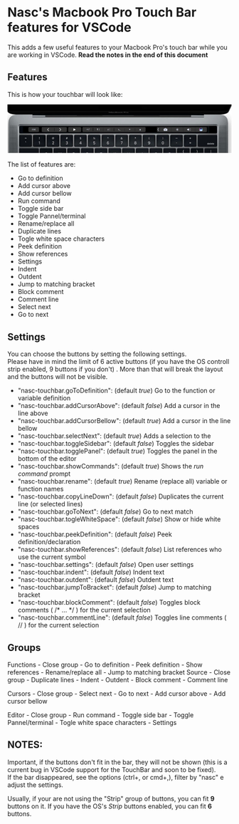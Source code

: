 # Nasc's Macbook Pro Touch Bar features for VSCode

This adds a few useful features to your Macbook Pro's touch bar while you are working in VSCode.
**Read the notes in the end of this document**

## Features

This is how your touchbar will look like:

![Touchbar visualization](nasc-macbook-pro-vscode-touch-bar.jpg)

The list of features are:

- Go to definition
- Add cursor above
- Add cursor bellow
- Run command
- Toggle side bar
- Toggle Pannel/terminal
- Rename/replace all
- Duplicate lines
- Togle white space characters
- Peek definition
- Show references
- Settings
- Indent
- Outdent
- Jump to matching bracket
- Block comment
- Comment line
- Select next
- Go to next

## Settings

You can choose the buttons by setting the following settings.  
Please have in mind the limit of 6 active buttons (if you have the OS controll strip enabled, 9 buttons if you don't) . More than that will break the layout and the buttons will not be visible.

- "nasc-touchbar.goToDefinition": (default _true_) Go to the function or variable definition
- "nasc-touchbar.addCursorAbove": (default _false_) Add a cursor in the line above
- "nasc-touchbar.addCursorBellow": (default _true_) Add a cursor in the line bellow
- "nasc-touchbar.selectNext": (default _true_) Adds a selection to the 
- "nasc-touchbar.toggleSidebar": (default _false_) Toggles the sidebar
- "nasc-touchbar.togglePanel": (default _true_) Toggles the panel in the bottom of the editor
- "nasc-touchbar.showCommands": (default _true_) Shows the _run command_ prompt
- "nasc-touchbar.rename": (default _true_) Rename (replace all) variable or function names
- "nasc-touchbar.copyLineDown": (default _false_) Duplicates the current line (or selected lines) 
- "nasc-touchbar.goToNext": (default _false_) Go to next match
- "nasc-touchbar.togleWhiteSpace": (default _false_) Show or hide white spaces
- "nasc-touchbar.peekDefinition": (default _false_) Peek definition/declaration
- "nasc-touchbar.showReferences": (default _false_) List references who use the current symbol
- "nasc-touchbar.settings": (default _false_) Open user settings
- "nasc-touchbar.indent": (default _false_) Indent text
- "nasc-touchbar.outdent": (default _false_) Outdent text
- "nasc-touchbar.jumpToBracket": (default _false_) Jump to matching bracket
- "nasc-touchbar.blockComment": (default _false_) Toggles block comments ( /* ... */ ) for the current selection
- "nasc-touchbar.commentLine": (default _false_) Toggles line comments ( // ) for the current selection

## Groups

Functions
    - Close group
    - Go to definition
    - Peek definition
    - Show references
    - Rename/replace all
    - Jump to matching bracket
Source
    - Close group
    - Duplicate lines
    - Indent
    - Outdent
    - Block comment
    - Comment line

Cursors
    - Close group
    - Select next
    - Go to next
    - Add cursor above
    - Add cursor bellow

Editor
    - Close group
    - Run command
    - Toggle side bar
    - Toggle Pannel/terminal
    - Togle white space characters
    - Settings


## NOTES:

Important, if the buttons don't fit in the bar, they will not be shown (this is a current bug in VSCode support for the TouchBar and soon to be fixed).  
If the bar disappeared, see the options (ctrl+, or cmd+,), filter by "nasc" e adjust the settings.

Usually, if your are not using the "Strip" group of buttons, you can fit **9** buttons on it. If you have the OS's _Strip_ buttons enabled, you can fit **6** buttons.
